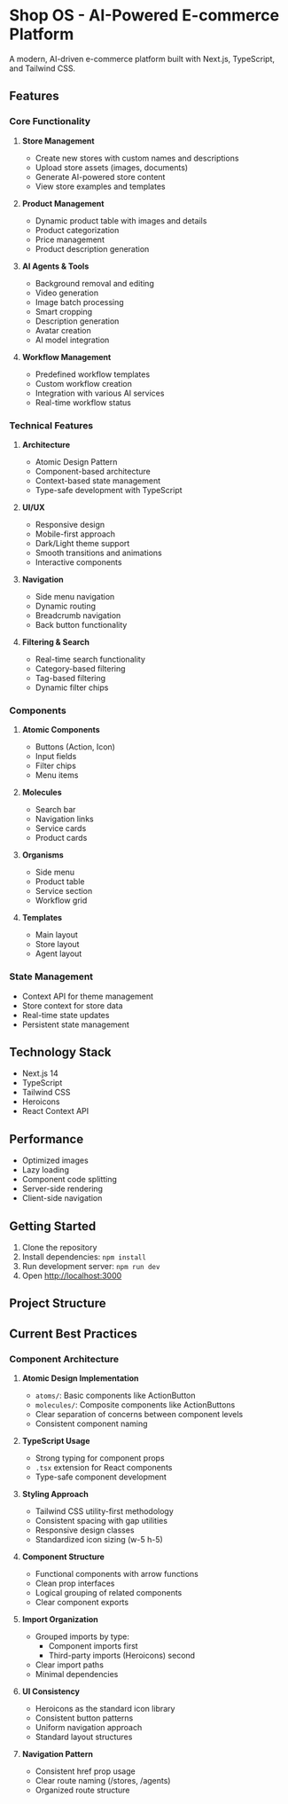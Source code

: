 # Shop OS - AI-Powered E-commerce Platform

A modern, AI-driven e-commerce platform built with Next.js, TypeScript, and Tailwind CSS.

## Features

### Core Functionality
1. **Store Management**
   - Create new stores with custom names and descriptions
   - Upload store assets (images, documents)
   - Generate AI-powered store content
   - View store examples and templates

2. **Product Management**
   - Dynamic product table with images and details
   - Product categorization
   - Price management
   - Product description generation

3. **AI Agents & Tools**
   - Background removal and editing
   - Video generation
   - Image batch processing
   - Smart cropping
   - Description generation
   - Avatar creation
   - AI model integration

4. **Workflow Management**
   - Predefined workflow templates
   - Custom workflow creation
   - Integration with various AI services
   - Real-time workflow status

### Technical Features
1. **Architecture**
   - Atomic Design Pattern
   - Component-based architecture
   - Context-based state management
   - Type-safe development with TypeScript

2. **UI/UX**
   - Responsive design
   - Mobile-first approach
   - Dark/Light theme support
   - Smooth transitions and animations
   - Interactive components

3. **Navigation**
   - Side menu navigation
   - Dynamic routing
   - Breadcrumb navigation
   - Back button functionality

4. **Filtering & Search**
   - Real-time search functionality
   - Category-based filtering
   - Tag-based filtering
   - Dynamic filter chips

### Components
1. **Atomic Components**
   - Buttons (Action, Icon)
   - Input fields
   - Filter chips
   - Menu items

2. **Molecules**
   - Search bar
   - Navigation links
   - Service cards
   - Product cards

3. **Organisms**
   - Side menu
   - Product table
   - Service section
   - Workflow grid

4. **Templates**
   - Main layout
   - Store layout
   - Agent layout

### State Management
- Context API for theme management
- Store context for store data
- Real-time state updates
- Persistent state management

## Technology Stack
- Next.js 14
- TypeScript
- Tailwind CSS
- Heroicons
- React Context API

## Performance
- Optimized images
- Lazy loading
- Component code splitting
- Server-side rendering
- Client-side navigation

## Getting Started
1. Clone the repository
2. Install dependencies: `npm install`
3. Run development server: `npm run dev`
4. Open [http://localhost:3000](http://localhost:3000)

## Project Structure 

## Current Best Practices

### Component Architecture
1. **Atomic Design Implementation**
   - `atoms/`: Basic components like ActionButton
   - `molecules/`: Composite components like ActionButtons
   - Clear separation of concerns between component levels
   - Consistent component naming

2. **TypeScript Usage**
   - Strong typing for component props
   - `.tsx` extension for React components
   - Type-safe component development

3. **Styling Approach**
   - Tailwind CSS utility-first methodology
   - Consistent spacing with gap utilities
   - Responsive design classes
   - Standardized icon sizing (w-5 h-5)

4. **Component Structure**
   - Functional components with arrow functions
   - Clean prop interfaces
   - Logical grouping of related components
   - Clear component exports

5. **Import Organization**
   - Grouped imports by type:
     - Component imports first
     - Third-party imports (Heroicons) second
   - Clear import paths
   - Minimal dependencies

6. **UI Consistency**
   - Heroicons as the standard icon library
   - Consistent button patterns
   - Uniform navigation approach
   - Standard layout structures

7. **Navigation Pattern**
   - Consistent href prop usage
   - Clear route naming (/stores, /agents)
   - Organized route structure